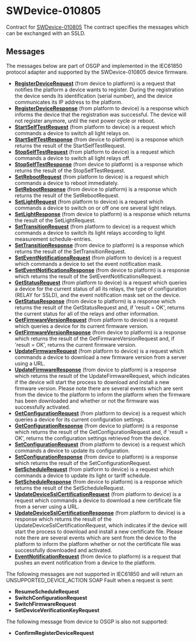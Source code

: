 <!--
SPDX-FileCopyrightText: Contributors to the Documentation project

SPDX-License-Identifier: Apache-2.0
-->

# SWDevice-010805

Contract for [SWDevice-010805](swdevice-010805.icd.md) The contract specifies the messages which can be exchanged with an SSLD.

## Messages

The messages below are part of OSGP and implemented in the IEC61850 protocol adapter and supported by the SWDevice-010805 device firmware.

* [**RegisterDeviceRequest**](registerdevice.md) \(from device to platform\) is a request that notifies the platform a device wants to register. During the registration the device sends its identification \(serial number\), and the device communicates its IP address to the platform.
* [**RegisterDeviceResponse**](registerdevice.md) \(from platform to device\) is a response which informs the device that the registration was successful. The device will not register anymore, until the next power cycle or reboot.
* [**StartSelfTestRequest**](startselftest.md) \(from platform to device\) is a request which commands a device to switch all light relays on.
* [**StartSelfTestResponse**](startselftest.md) \(from device to platform\) is a response which returns the result of the StartSelfTestRequest.
* [**StopSelfTestRequest**](stopselftest.md) \(from platform to device\) is a request which commands a device to switch all light relays off.
* [**StopSelfTestResponse**](stopselftest.md) \(from device to platform\) is a response which returns the result of the StopSelfTestRequest.
* [**SetRebootRequest**](setreboot.md) \(from platform to device\) is a request which commands a device to reboot immediately.
* [**SetRebootResponse**](setreboot.md) \(from device to platform\) is a response which returns the result of the SetRebootRequest.
* [**SetLightRequest**](setlight.md) \(from platform to device\) is a request which commands a device to switch on or off one ore several light relays.
* [**SetLightResponse**](setlight.md) \(from device to platform\) is a response which returns the result of the SetLightRequest.
* [**SetTransitionRequest**](settransition.md) \(from platform to device\) is a request which commands a device to switch its light relays according to light measurement schedule-entries.
* [**SetTransitionResponse**](settransition.md) \(from device to platform\) is a response which returns the result of the SetTransitionRequest.
* [**SetEventNotificationsRequest**](seteventnotifications.md) \(from platform to device\) is a request which commands a device to set the event notification mask.
* [**SetEventNotificationsResponse**](seteventnotifications.md) \(from device to platform\) is a response which returns the result of the SetEventNotificationsRequest.
* [**GetStatusRequest**](getstatus.md) \(from platform to device\) is a request which queries a device for the current status of all its relays, the type of configuration \(RELAY for SSLD\), and the event notification mask set on the device.
* [**GetStatusResponse**](getstatus.md) \(from device to platform\) is a response which returns the result of the GetStatusRequest and, if 'result = OK', returns the current status for all of the relays and other information.
* [**GetFirmwareVersionRequest**](getfirmwareversion.md) \(from platform to device\) is a request which queries a device for its current firmware version.
* [**GetFirmwareVersionResponse**](getfirmwareversion.md) \(from device to platform\) is a response which returns the result of the GetFirmwareVersionRequest and, if 'result = OK', returns the current firmware version.
* [**UpdateFirmwareRequest**](updatefirmware.md) \(from platform to device\) is a request which commands a device to download a new firmware version from a server using a URL.
* [**UpdateFirmwareResponse**](updatefirmware.md) \(from device to platform\) is a response which returns the result of the UpdateFirmwareRequest, which indicates if the device will start the process to download and install a new firmware version. Please note there are several events which are sent from the device to the platform to inform the platform when the firmware has been downloaded and whether or not the firmware was successfully activated.
* [**GetConfigurationRequest**](getconfiguration.md) \(from platform to device\) is a request which queries a device for its current configuration settings.
* [**GetConfigurationResponse**](getconfiguration.md) \(from device to platform\) is a response which returns the result of the GetConfigurationRequest and, if 'result = OK', returns the configuration settings retrieved from the device.
* [**SetConfigurationRequest**](setconfiguration.md) \(from platform to device\) is a request which commands a device to update its configuration.
* [**SetConfigurationResponse**](setconfiguration.md) \(from device to platform\) is a response which returns the result of the SetConfigurationRequest.
* [**SetScheduleRequest**](setschedule.md) \(from platform to device\) is a request which commands a device to update its light or tariff schedule.
* [**SetScheduleResponse**](setschedule.md) \(from device to platform\) is a response which returns the result of the SetScheduleRequest.
* [**UpdateDeviceSslCertificationRequest**](updatedevicesslcertification.md) \(from platform to device\) is a request which commands a device to download a new certificate file from a server using a URL.
* [**UpdateDeviceSslCertificationResponse**](updatedevicesslcertification.md) \(from platform to device\) is a response which returns the result of the UpdateDeviceSslCertificationRequest, which indicates if the device will start the process to download and install a new certificate file. Please note there are several events which are sent from the device to the platform to inform the platform whether or not the certificate file was successfully downloaded and activated.
* [**EventNotificationRequest**](eventnotification.md) \(from device to platform\) is a request that pushes an event notification from a device to the platform.

The following messages are not supported in IEC61850 and will return an UNSUPPORTED\_DEVICE\_ACTION SOAP Fault when a request is sent:

* **ResumeScheduleRequest**
* **SwitchConfigurationRequest**
* **SwitchFirmwareRequest**
* **SetDeviceVerificationKeyRequest**

The following message from device to OSGP is also not supported:

* **ConfirmRegisterDeviceRequest**

